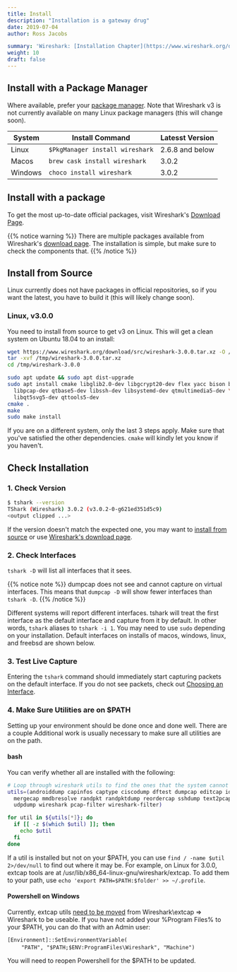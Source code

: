 ```yaml
---
title: Install
description: "Installation is a gateway drug"
date: 2019-07-04
author: Ross Jacobs

summary: 'Wireshark: [Installation Chapter](https://www.wireshark.org/docs/wsug_html_chunked/ChapterBuildInstall.html)'
weight: 10
draft: false
---
```


## Install with a Package Manager

Where available, prefer your [package manager](https://en.wikipedia.org/wiki/Package_manager). Note that Wireshark v3 is not currently available on many Linux package managers (this will change soon).

| System  | Install Command                 | Latesst Version |
|---------|---------------------------------|-----------------|
| Linux   | `$PkgManager install wireshark` | 2.6.8 and below |
| Macos   | `brew cask install wireshark`   | 3.0.2           |
| Windows | `choco install wireshark`       | 3.0.2           |

## Install with a package

To get the most up-to-date official packages, visit Wireshark's [Download Page](https://www.wireshark.org/download.html).

{{% notice warning %}}
There are multiple packages available from Wireshark's [download page](https://www.wireshark.org/download.html). The installation is simple, but make sure to check the components that. 
{{% /notice %}}

## Install from Source

Linux currently does not have packages in official repositories, so if you want the latest, you have to build it (this will likely change soon).

### Linux, v3.0.0

You need to install from source to get v3 on Linux. This will get a clean system on Ubuntu
18.04 to an install:

```bash
wget https://www.wireshark.org/download/src/wireshark-3.0.0.tar.xz -O /tmp/wireshark-3.0.0.tar.xz
tar -xvf /tmp/wireshark-3.0.0.tar.xz
cd /tmp/wireshark-3.0.0

sudo apt update && sudo apt dist-upgrade
sudo apt install cmake libglib2.0-dev libgcrypt20-dev flex yacc bison byacc \
  libpcap-dev qtbase5-dev libssh-dev libsystemd-dev qtmultimedia5-dev \
  libqt5svg5-dev qttools5-dev
cmake .
make
sudo make install
```

If you are on a different system, only the last 3 steps apply. Make sure that
you've satisfied the other dependencies. `cmake` will kindly let you know if you
haven't.

## Check Installation

### 1. Check Version

```bash
$ tshark --version
TShark (Wireshark) 3.0.2 (v3.0.2-0-g621ed351d5c9)
<output clipped ...>
```

If the version doesn't match the expected one, you may want to
[install from source](#install-from-source) or use [Wireshark's download page](https://www.wireshark.org/download.html).

### 2. Check Interfaces

`tshark -D` will list all interfaces that it sees.

{{% notice note %}}
dumpcap does not see and cannot capture on virtual interfaces. This means that `dumpcap -D` will show fewer interfaces than `tshark -D`.
{{% /notice %}}

Different systems will report different interfaces. tshark will treat the first interface as the default interface and capture from it by default.
In other words, `tshark` aliases to `tshark -i 1`. You may need to use `sudo` depending on your installation.
Default interfaces on installs of macos, windows, linux, and freebsd are shown below.

### 3. Test Live Capture

Entering the `tshark` command should immediately start capturing packets on the default interface. If you do
not see packets, check out [Choosing an Interface](/capture/choose_interface).

### 4. Make Sure Utilities are on $PATH

Setting up your environment should be done once and done well. There are a couple
Additional work is usually necessary to make sure all utilities are on the path.

#### bash

You can verify whether all are installed with the following:

```bash
# Loop through wireshark utils to find the ones that the system cannot
utils=(androiddump capinfos captype ciscodump dftest dumpcap editcap idl2wrs
  mergecap mmdbresolve randpkt randpktdump reordercap sshdump text2pcap tshark
  udpdump wireshark pcap-filter wireshark-filter)

for util in ${utils[*]}; do
  if [[ -z $(which $util) ]]; then
    echo $util
  fi
done
```

If a util is installed but not on your $PATH, you can use `find / -name $util 2>/dev/null`
to find out where it may be. For example, on Linux for 3.0.0, extcap tools are
at /usr/lib/x86_64-linux-gnu/wireshark/extcap. To add them to your path, use
`echo 'export PATH=$PATH:$folder' >> ~/.profile`.

#### Powershell on Windows

Currently, extcap utils [need to be
moved](https://www.wireshark.org/lists/wireshark-dev/201608/msg00161.html) from Wireshark\\extcap => Wireshark
to be useable. If you have not added your %Program Files% to your $PATH, you can
do that with an Admin user:

`[Environment]::SetEnvironmentVariable(`  
&nbsp;&nbsp;&nbsp;&nbsp;&nbsp;&nbsp;&nbsp;&nbsp;`"PATH", "$PATH;$ENV:ProgramFiles\Wireshark", "Machine")`

You will need to reopen Powershell for the $PATH to be updated.
